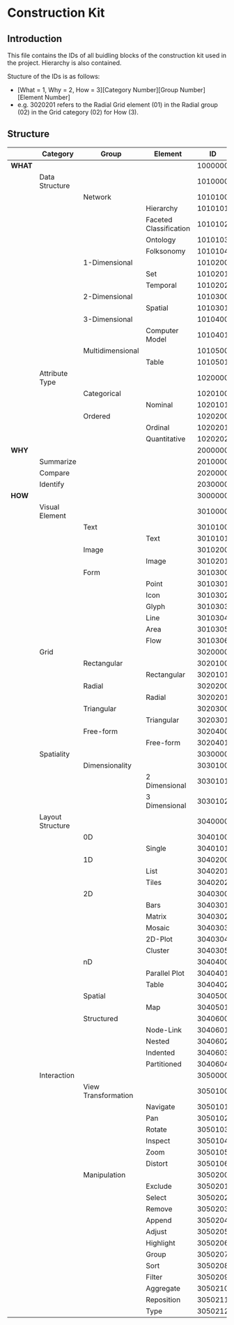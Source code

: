 # Construction Kit

## Introduction

This file contains the IDs of all buidling blocks of the construction kit used in the project. Hierarchy is also contained.

Stucture of the IDs is as follows:

* [What = 1, Why = 2, How = 3][Category Number][Group Number][Element Number]
* e.g. 3020201 refers to the Radial Grid element (01) in the Radial group (02) in the Grid category (02) for How (3).

## Structure

|  |Category|Group|Element|ID|
|--|--|--|--|--|
|**WHAT**|||		|1000000|
||Data Structure||	|1010000|
|||Network|		|1010100|
||||Hierarchy		|1010101|
||||Faceted Classification|1010102|
||||Ontology		|1010103|
||||Folksonomy		|1010104|
|||1-Dimensional|	|1010200|
||||Set			|1010201|
||||Temporal		|1010202|
|||2-Dimensional|	|1010300|
||||Spatial		|1010301|
|||3-Dimensional|	|1010400|
||||Computer Model	|1010401|
|||Multidimensional|	|1010500|
||||Table		|1010501|
||Attribute Type||	|1020000|
|||Categorical|		|1020100|
||||Nominal		|1020101|
|||Ordered|		|1020200|
||||Ordinal		|1020201|
||||Quantitative	|1020202|
|**WHY**|||		|2000000|
||Summarize||		|2010000|
||Compare||		|2020000|
||Identify||		|2030000|
|**HOW**|||		|3000000|
||Visual Element||	|3010000|
|||Text|		|3010100|	
||||Text		|3010101|
|||Image|		|3010200|
||||Image		|3010201|
|||Form|		|3010300|
||||Point		|3010301|
||||Icon		|3010302|
||||Glyph		|3010303|
||||Line		|3010304|
||||Area		|3010305|
||||Flow		|3010306|
||Grid||		|3020000|
|||Rectangular|		|3020100|
||||Rectangular		|3020101|
|||Radial|		|3020200|
||||Radial		|3020201|
|||Triangular|		|3020300|
||||Triangular		|3020301|
|||Free-form|		|3020400|
||||Free-form		|3020401|
||Spatiality||		|3030000|
|||Dimensionality|	|3030100|
||||2 Dimensional	|3030101|
||||3 Dimensional	|3030102|
||Layout Structure||	|3040000|
|||0D|			|3040100|
||||Single		|3040101|
|||1D|			|3040200|
||||List		|3040201|
||||Tiles		|3040202|
|||2D|			|3040300|
||||Bars		|3040301|
||||Matrix		|3040302|
||||Mosaic		|3040303|
||||2D-Plot		|3040304|
||||Cluster		|3040305|
|||nD|			|3040400|
||||Parallel Plot	|3040401|
||||Table		|3040402|
|||Spatial|		|3040500|
||||Map			|3040501|
|||Structured|		|3040600|
||||Node-Link		|3040601|
||||Nested		|3040602|
||||Indented		|3040603|
||||Partitioned		|3040604|
||Interaction||		|3050000|
|||View Transformation|	|3050100|
||||Navigate		|3050101|
||||Pan			|3050102|
||||Rotate		|3050103|
||||Inspect		|3050104|
||||Zoom		|3050105|
||||Distort		|3050106|
|||Manipulation|	|3050200|
||||Exclude		|3050201|
||||Select		|3050202|
||||Remove		|3050203|
||||Append		|3050204|
||||Adjust		|3050205|
||||Highlight		|3050206|
||||Group		|3050207|
||||Sort		|3050208|
||||Filter		|3050209|
||||Aggregate		|3050210|
||||Reposition		|3050211|
||||Type		|3050212|

